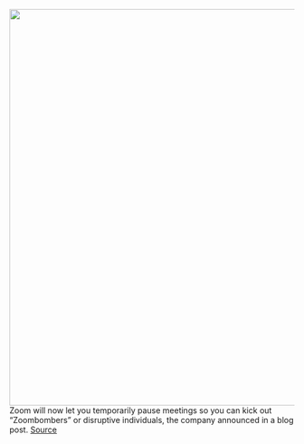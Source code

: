<img src='https://cdn.vox-cdn.com/thumbor/kaotdGCLkgNExZTZh7Uf1Y_Ge7U=/0x0:3000x2000/1200x800/filters:focal(1260x760:1740x1240)/cdn.vox-cdn.com/uploads/chorus_image/image/67801391/acastro_200331_1777_zoom_0001.0.0.jpg' width='700px' /><br/>
Zoom will now let you temporarily pause meetings so you can kick out “Zoombombers” or disruptive individuals, the company announced in a blog post.
<a href='https://www.theverge.com/2020/11/16/21570302/zoom-security-temporarily-shut-down-suspend-meetings-stop-zoombombers'> Source <a/>